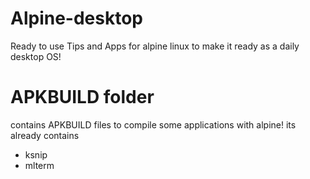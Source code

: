 # Alpine-desktop
Ready to use Tips and Apps for alpine linux to make it ready as a daily desktop OS!

# APKBUILD folder
contains APKBUILD files to compile some applications with alpine!
its already contains
* ksnip
* mlterm
